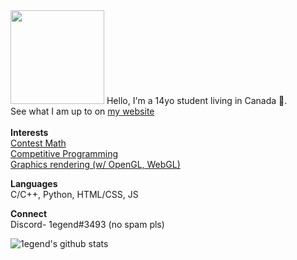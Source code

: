 <img src = "https://lh3.googleusercontent.com/So91qs_eRRralMxUzt_tkj4aBXvVSYqWiEJrzrk_LBd5071mSMv_gBKslyulIOrPsiQ" width = "150">
Hello, I'm a 14yo student living in Canada 🍁.<br>
See what I am up to on <a href = "https://1e9end.github.io">my website</a><br><br>
<b>Interests</b>
<br>
<a href = "https://artofproblemsolving.com/community/user/IQ_Infinity">Contest Math</a><br>
<a href = "https://codeforces.com/profile/1egend">Competitive Programming</a><br>
<a href = "https://www.shadertoy.com/user/IAmLegend">Graphics rendering (w/ OpenGL, WebGL)</a><br>

<b>Languages</b>
<br>
C/C++, Python, HTML/CSS, JS

**Connect**<br>
Discord- 1egend#3493 (no spam pls)

![1egend's github stats](https://github-readme-stats.vercel.app/api?username=1e9end)
